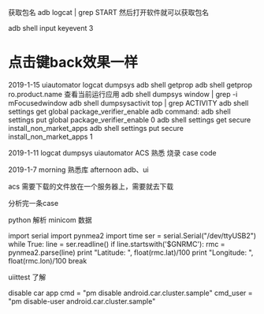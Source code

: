 获取包名
adb logcat | grep START
然后打开软件就可以获取包名

adb shell input keyevent 3
# 点击键back效果一样




2019-1-15
uiautomator 
logcat 
dumpsys
adb  shell getprop
adb  shell getprop ro.product.name
查看当前运行应用
    adb shell dumpsys window | grep -i mFocusedwindow
    adb shell dumpsysactivit top | grep ACTIVITY
adb shell settings get global package_verifier_enable
adb command: adb shell settings put global package_verifier_enable 0
adb shell settings get secure install_non_market_apps
adb shell settings put secure install_non_market_apps 1


2019-1-11
logcat
dumpsys
uiautomator
ACS 熟悉
烧录 case code


2019-1-7
morning 
    熟悉库
afternoon
    adb、ui

acs 需要下载的文件放在一个服务器上，需要就去下载

分析完一条case 

python 解析 minicom 数据

import serial
import pynmea2
import time
ser = serial.Serial("/dev/ttyUSB2")
while True:
    line = ser.readline()
    if line.startswith('$GNRMC'):
    rmc = pynmea2.parse(line)
    print "Latitude: ", float(rmc.lat)/100
    print "Longitude: ", float(rmc.lon)/100
    break

uiittest 了解

disable car app
     cmd = "pm disable android.car.cluster.sample"
     cmd_user = "pm disable-user android.car.cluster.sample"

